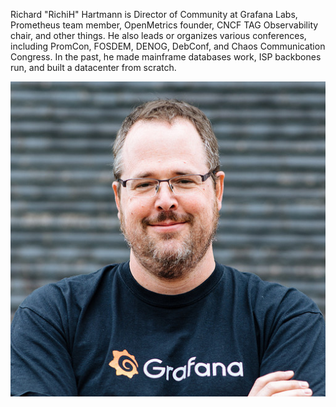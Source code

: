 Richard "RichiH" Hartmann is Director of Community at Grafana Labs, Prometheus team member, OpenMetrics founder, CNCF TAG Observability chair, and other things. He also leads or organizes various conferences, including PromCon, FOSDEM, DENOG, DebConf, and Chaos Communication Congress. In the past, he made mainframe databases work, ISP backbones run, and built a datacenter from scratch.

![](richih.jpg)
